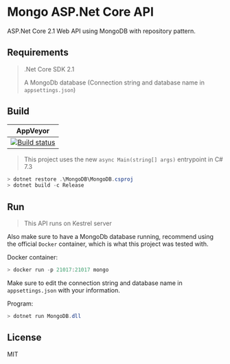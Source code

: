 # Mongo ASP.Net Core API

ASP.Net Core 2.1 Web API using MongoDB with repository pattern.

## Requirements

> .Net Core SDK 2.1
>
> A MongoDb database (Connection string and database name in `appsettings.json`)

## Build

| AppVeyor |
| --- |
| [![Build status](https://ci.appveyor.com/api/projects/status/7yidyghyl4gv7a41?svg=true)](https://ci.appveyor.com/project/Flysenberg/aspnetcoreapimongodb) |

> This project uses the new `async Main(string[] args)` entrypoint in C# 7.3

```powershell
> dotnet restore .\MongoDB\MongoDB.csproj
> dotnet build -c Release
```

## Run

> This API runs on Kestrel server

Also make sure to have a MongoDb database running, recommend using the official `Docker` container, which is what this project was tested with.

Docker container:

```powershell
> docker run -p 21017:21017 mongo
```

Make sure to edit the connection string and database name in `appsettings.json` with your information.

Program:

```powershell
> dotnet run MongoDB.dll
```

## License

MIT
